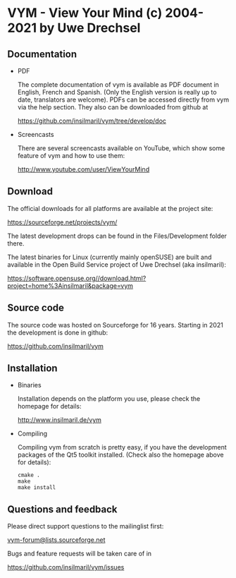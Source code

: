 VYM - View Your Mind (c) 2004-2021 by Uwe Drechsel
==================================================

Documentation
-------------

* PDF

    The complete documentation of vym is available as PDF document in
    English, French and Spanish. (Only the English version is really up
    to date, translators are welcome). PDFs can be accessed directly from
    vym via the help section. They also can be downloaded from github at

    https://github.com/insilmaril/vym/tree/develop/doc

* Screencasts

    There are several screencasts available on YouTube, which show some
    feature of vym and how to use them:

    http://www.youtube.com/user/ViewYourMind


Download
--------

The official downloads for all platforms are available at the project
site:

https://sourceforge.net/projects/vym/

The latest development drops can be found in the Files/Development folder there.

The latest binaries for Linux (currently mainly openSUSE) are built and available in the
Open Build Service project of Uwe Drechsel (aka insilmaril):

https://software.opensuse.org//download.html?project=home%3Ainsilmaril&package=vym


Source code
-----------

The source code was hosted on Sourceforge for 16 years. Starting in
2021 the development is done in github:

https://github.com/insilmaril/vym


Installation
------------

* Binaries

    Installation depends on the platform you use, please check the
    homepage for details:

    http://www.insilmaril.de/vym

* Compiling

    Compiling vym from scratch is pretty easy, if you have the
    development packages of the Qt5 toolkit installed. (Check also the
    homepage above for details):

      cmake .
      make
      make install


Questions and feedback
----------------------

Please direct support questions to the mailinglist first: 

  vym-forum@lists.sourceforge.net

Bugs and feature requests will be taken care of in 

  https://github.com/insilmaril/vym/issues

